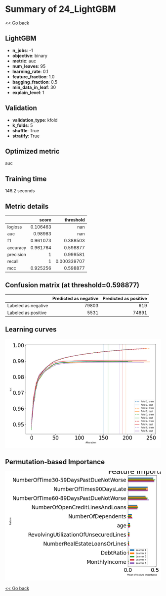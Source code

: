 # Summary of 24_LightGBM

[<< Go back](../README.md)


## LightGBM
- **n_jobs**: -1
- **objective**: binary
- **metric**: auc
- **num_leaves**: 95
- **learning_rate**: 0.1
- **feature_fraction**: 1.0
- **bagging_fraction**: 0.5
- **min_data_in_leaf**: 30
- **explain_level**: 1

## Validation
 - **validation_type**: kfold
 - **k_folds**: 5
 - **shuffle**: True
 - **stratify**: True

## Optimized metric
auc

## Training time

146.2 seconds

## Metric details
|           |    score |     threshold |
|:----------|---------:|--------------:|
| logloss   | 0.106463 | nan           |
| auc       | 0.98983  | nan           |
| f1        | 0.961073 |   0.388503    |
| accuracy  | 0.961764 |   0.598877    |
| precision | 1        |   0.999581    |
| recall    | 1        |   0.000339707 |
| mcc       | 0.925256 |   0.598877    |


## Confusion matrix (at threshold=0.598877)
|                     |   Predicted as negative |   Predicted as positive |
|:--------------------|------------------------:|------------------------:|
| Labeled as negative |                   79803 |                     619 |
| Labeled as positive |                    5531 |                   74891 |

## Learning curves
![Learning curves](learning_curves.png)

## Permutation-based Importance
![Permutation-based Importance](permutation_importance.png)

[<< Go back](../README.md)

